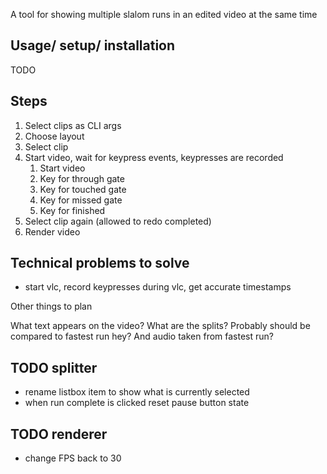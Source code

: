 A tool for showing multiple slalom runs in an edited video at the same time

## Usage/ setup/ installation

TODO

## Steps

1. Select clips as CLI args
1. Choose layout
1. Select clip
1. Start video, wait for keypress events, keypresses are recorded
    1. Start video
    1. Key for through gate
    1. Key for touched gate
    1. Key for missed gate
    1. Key for finished
1. Select clip again (allowed to redo completed)
1. Render video

## Technical problems to solve

- start vlc, record keypresses during vlc, get accurate timestamps

Other things to plan

What text appears on the video?
What are the splits?
Probably should be compared to fastest run hey?
And audio taken from fastest run?

## TODO splitter

- rename listbox item to show what is currently selected
- when run complete is clicked reset pause button state

## TODO renderer

- change FPS back to 30
